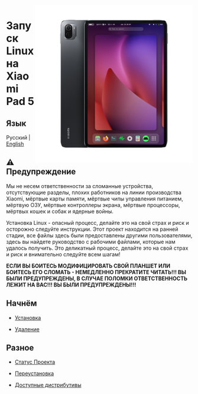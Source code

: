<img align="right" src="./assets/nabu.png" width="425" alt="Linux Running On A Xiaomi Pad 5">


# Запуск Linux на Xiaomi Pad 5
## Язык
Русский | [English](README.md)

## ⚠️ Предупреждение
Мы не несем ответственности за сломанные устройства, отсутствующие разделы, плохих работников на линии производства Xiaomi, мёртвые карты памяти, мёртвые чипы управления питанием, мёртвую ОЗУ, мёртвые контроллеры экрана, мёртвые процессоры, мёртвых кошек и собак и ядерные войны.

Установка Linux - опасный процесс, делайте это на свой страх и риск и осторожно следуйте инструкции.
Этот проект находится на ранней стадии, все файлы здесь были предоставлены другими пользователями, здесь вы найдете руководство с рабочими файлами, которые нам удалось получить. Это деликатный процесс, делайте это на свой страх и риск и внимательно следуйте всем шагам!

**ЕСЛИ ВЫ БОИТЕСЬ МОДИФИЦИРОВАТЬ СВОЙ ПЛАНШЕТ ИЛИ БОИТЕСЬ ЕГО СЛОМАТЬ - НЕМЕДЛЕННО ПРЕКРАТИТЕ ЧИТАТЬ!!! ВЫ БЫЛИ ПРЕДУПРЕЖДЕНЫ, В СЛУЧАЕ ПОЛОМКИ ОТВЕТСТВЕННОСТЬ ЛЕЖИТ НА ВАС!!! ВЫ БЫЛИ ПРЕДУПРЕЖДЕНЫ!!!**

## Начнём

- [Установка](guide/Russian/install-ru.md)

- [Удаление](guide/Russian/uninstall-ru.md)

## Разное

- [Статус Проекта](guide/Russian/status-ru.md)

- [Переустановка](guide/Russian/reinstall-ru.md)

- [Доступные дистрибутивы](guide/Russian/distros-ru.md)

